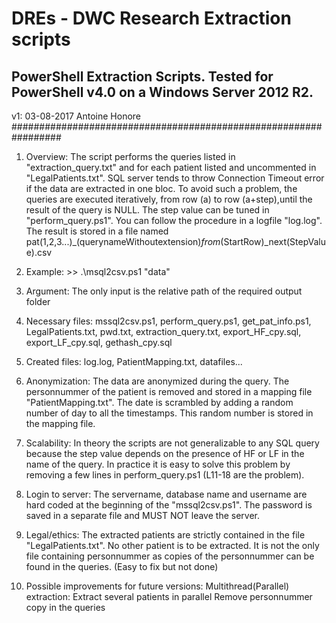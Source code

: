 # DREs - DWC Research Extraction scripts


## PowerShell Extraction Scripts. Tested for PowerShell v4.0 on a Windows Server 2012 R2. ##
v1: 03-08-2017 Antoine Honore #################################################################

1) Overview: The script performs the queries listed in "extraction_query.txt" and for each patient listed and uncommented in "LegalPatients.txt". SQL server tends to throw Connection Timeout error if the data are extracted in one bloc. To avoid such a problem, the queries are executed iteratively, from row (a) to row (a+step),until the result of the query is NULL. The step value can be tuned in "perform_query.ps1". You can follow the procedure in a logfile "log.log".
The result is stored in a file named pat(1,2,3...)_(querynameWithoutextension)_from_(StartRow)_next(StepValue).csv

2) Example: >> .\msql2csv.ps1 "data\"

3) Argument: The only input is the relative path of the required output folder

4) Necessary files: mssql2csv.ps1, perform_query.ps1, get_pat_info.ps1, LegalPatients.txt, pwd.txt, extraction_query.txt, export_HF_cpy.sql, export_LF_cpy.sql, gethash_cpy.sql

5) Created files: log.log, PatientMapping.txt, datafiles...

6) Anonymization: The data are anonymized during the query. The personnummer of the patient is removed and stored in a mapping file "PatientMapping.txt". The date is scrambled by adding a random number of day to all the timestamps. This random number is stored in the mapping file.  

7) Scalability: In theory the scripts are not generalizable to any SQL query because the step value depends on the presence of HF or LF in the name of the query. In practice it is easy to solve this problem by removing a few lines in perform_query.ps1 (L11-18 are the problem).

8) Login to server: The servername, database name and username are hard coded at the beginning of the "mssql2csv.ps1". The password is saved in a separate file and MUST NOT leave the server.

9) Legal/ethics: The extracted patients are strictly contained in the file "LegalPatients.txt". No other patient is to be extracted. 
It is not the only file containing personnummer as copies of the personnummer can be found in the queries. (Easy to fix but not done)

10) Possible improvements for future versions: Multithread(Parallel) extraction: Extract several patients in parallel
Remove personnummer copy in the queries
